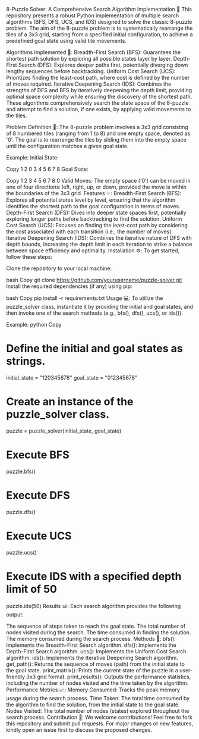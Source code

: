 8-Puzzle Solver: A Comprehensive Search Algorithm Implementation 🧩
This repository presents a robust Python implementation of multiple search algorithms (BFS, DFS, UCS, and IDS) designed to solve the classic 8-puzzle problem. The aim of the 8-puzzle problem is to systematically rearrange the tiles of a 3x3 grid, starting from a specified initial configuration, to achieve a predefined goal state using valid tile movements.

Algorithms Implemented 🚀:
Breadth-First Search (BFS): Guarantees the shortest path solution by exploring all possible states layer by layer.
Depth-First Search (DFS): Explores deeper paths first, potentially diverging down lengthy sequences before backtracking.
Uniform Cost Search (UCS): Prioritizes finding the least-cost path, where cost is defined by the number of moves required.
Iterative Deepening Search (IDS): Combines the strengths of DFS and BFS by iteratively deepening the depth limit, providing optimal space complexity while ensuring the discovery of the shortest path.
These algorithms comprehensively search the state space of the 8-puzzle and attempt to find a solution, if one exists, by applying valid movements to the tiles.

Problem Definition 🧩:
The 8-puzzle problem involves a 3x3 grid consisting of 8 numbered tiles (ranging from 1 to 8) and one empty space, denoted as '0'. The goal is to rearrange the tiles by sliding them into the empty space until the configuration matches a given goal state.

Example:
Initial State:

Copy
1 2 0
3 4 5
6 7 8
Goal State:

Copy
1 2 3
4 5 6
7 8 0
Valid Moves:
The empty space ('0') can be moved in one of four directions: left, right, up, or down, provided the move is within the boundaries of the 3x3 grid.
Features ✨:
Breadth-First Search (BFS): Explores all potential states level by level, ensuring that the algorithm identifies the shortest path to the goal configuration in terms of moves.
Depth-First Search (DFS): Dives into deeper state spaces first, potentially exploring longer paths before backtracking to find the solution.
Uniform Cost Search (UCS): Focuses on finding the least-cost path by considering the cost associated with each transition (i.e., the number of moves).
Iterative Deepening Search (IDS): Combines the iterative nature of DFS with depth bounds, increasing the depth limit in each iteration to strike a balance between space efficiency and optimality.
Installation ⚙️:
To get started, follow these steps:

Clone the repository to your local machine:

bash
Copy
git clone https://github.com/yourusername/puzzle-solver.git
Install the required dependencies (if any) using pip:

bash
Copy
pip install -r requirements.txt
Usage 💻:
To utilize the puzzle_solver class, instantiate it by providing the initial and goal states, and then invoke one of the search methods (e.g., bfs(), dfs(), ucs(), or ids()).

Example:
python
Copy
# Define the initial and goal states as strings.
initial_state = "120345678"
goal_state = "012345678"

# Create an instance of the puzzle_solver class.
puzzle = puzzle_solver(initial_state, goal_state)

# Execute BFS
puzzle.bfs()

# Execute DFS
puzzle.dfs()

# Execute UCS
puzzle.ucs()

# Execute IDS with a specified depth limit of 50
puzzle.ids(50)
Results 📊:
Each search algorithm provides the following output:

The sequence of steps taken to reach the goal state.
The total number of nodes visited during the search.
The time consumed in finding the solution.
The memory consumed during the search process.
Methods 🔧:
bfs(): Implements the Breadth-First Search algorithm.
dfs(): Implements the Depth-First Search algorithm.
ucs(): Implements the Uniform Cost Search algorithm.
ids(): Implements the Iterative Deepening Search algorithm.
get_path(): Returns the sequence of moves (path) from the initial state to the goal state.
print_matrix(): Prints the current state of the puzzle in a user-friendly 3x3 grid format.
print_results(): Outputs the performance statistics, including the number of nodes visited and the time taken by the algorithm.
Performance Metrics 📈:
Memory Consumed: Tracks the peak memory usage during the search process.
Time Taken: The total time consumed by the algorithm to find the solution, from the initial state to the goal state.
Nodes Visited: The total number of nodes (states) explored throughout the search process.
Contribution 🤝:
We welcome contributions! Feel free to fork this repository and submit pull requests. For major changes or new features, kindly open an issue first to discuss the proposed changes.
